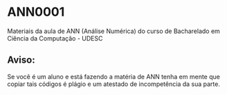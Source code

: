 # ANN0001
Materiais da aula de ANN (Análise Numérica) do curso de Bacharelado em Ciência da Computação - UDESC

## Aviso: 
Se você é um aluno e está fazendo a matéria de ANN tenha em mente que copiar tais códigos é plágio e um atestado
de incompetência da sua parte.
